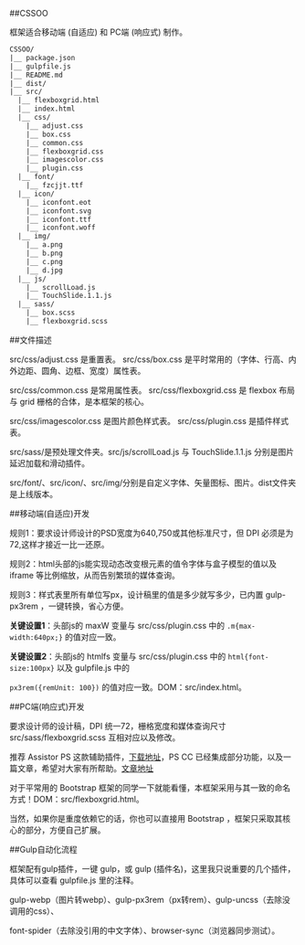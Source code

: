 ﻿##CSSOO

框架适合移动端 (自适应) 和 PC端 (响应式) 制作。

```txt
CSSOO/
|__ package.json
|__ gulpfile.js
|__ README.md
|__ dist/
|__ src/
  |__ flexboxgrid.html
  |__ index.html
  |__ css/
    |__ adjust.css
    |__ box.css
    |__ common.css
    |__ flexboxgrid.css
    |__ imagescolor.css
    |__ plugin.css
  |__ font/
    |__ fzcjjt.ttf
  |__ icon/
    |__ iconfont.eot
    |__ iconfont.svg
    |__ iconfont.ttf
    |__ iconfont.woff
  |__ img/
    |__ a.png
    |__ b.png
    |__ c.png
    |__ d.jpg
  |__ js/
    |__ scrollLoad.js
    |__ TouchSlide.1.1.js
  |__ sass/
    |__ box.scss
    |__ flexboxgrid.scss
```
##文件描述

src/css/adjust.css 是重置表。 src/css/box.css 是平时常用的（字体、行高、内外边距、圆角、边框、宽度）属性表。

src/css/common.css 是常用属性表。 src/css/flexboxgrid.css 是 flexbox 布局与 grid 栅格的合体，是本框架的核心。

src/css/imagescolor.css 是图片颜色样式表。 src/css/plugin.css 是插件样式表。

src/sass/是预处理文件夹。src/js/scrollLoad.js 与 TouchSlide.1.1.js 分别是图片延迟加载和滑动插件。

src/font/、src/icon/、src/img/分别是自定义字体、矢量图标、图片。dist文件夹是上线版本。

##移动端(自适应)开发

规则1：要求设计师设计的PSD宽度为640,750或其他标准尺寸，但 DPI 必须是为72,这样才接近一比一还原。

规则2：html头部的js能实现动态改变根元素的值令字体与盒子模型的值以及 iframe 等比例缩放，从而告别繁琐的媒体查询。

规则3：样式表里所有单位写px，设计稿里的值是多少就写多少，已内置 gulp-px3rem ，一键转换，省心方便。

**关键设置1**：头部js的 maxW 变量与 src/css/plugin.css 中的 `.m{max-width:640px;}` 的值对应一致。

**关键设置2**：头部js的 htmlfs 变量与 src/css/plugin.css 中的 `html{font-size:100px}` 以及 gulpfile.js 中的

 `px3rem({remUnit: 100})` 的值对应一致。DOM：src/index.html。

##PC端(响应式)开发

要求设计师的设计稿，DPI 统一72，栅格宽度和媒体查询尺寸 src/sass/flexboxgrid.scss 互相对应以及修改。

推荐 Assistor PS 这款辅助插件，[下载地址](http://witstudio.net/)，PS CC 已经集成部分功能，以及一篇文章，希望对大家有所帮助。[文章地址](http://blog.163.com/zbj_jbz/blog/static/21261516420168184538395/)

对于平常用的 Bootstrap 框架的同学一下就能看懂，本框架采用与其一致的命名方式！DOM：src/flexboxgrid.html。

当然，如果你是重度依赖它的话，你也可以直接用 Bootstrap ，框架只采取其核心的部分，方便自己扩展。

##Gulp自动化流程

框架配有gulp插件，一键 gulp，或 gulp (插件名)，这里我只说重要的几个插件，具体可以查看 gulpfile.js 里的注释。

gulp-webp（图片转webp）、gulp-px3rem（px转rem）、gulp-uncss（去除没调用的css）、

font-spider（去除没引用的中文字体）、browser-sync（浏览器同步测试）。